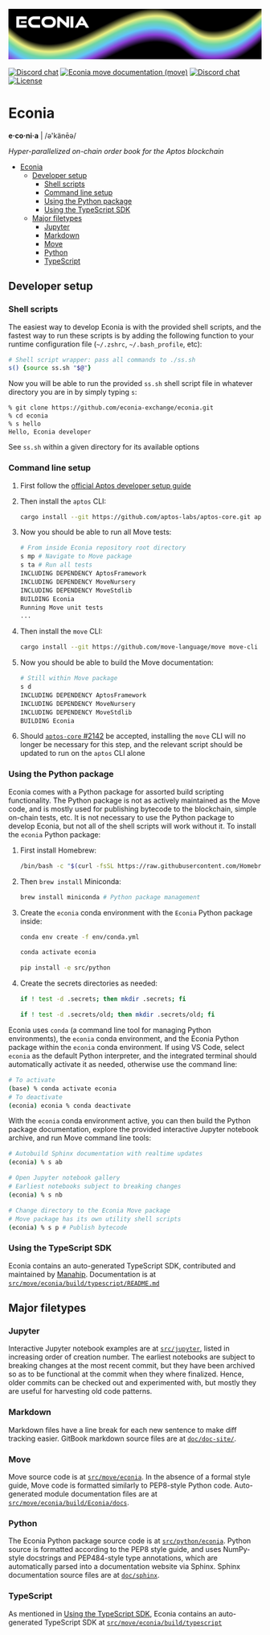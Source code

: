 ![](.assets/cover-banner.png)

[![Discord chat](https://img.shields.io/badge/docs-Econia-59f)](https://www.econia.dev)
[![Econia move documentation (move)](https://img.shields.io/badge/docs-Move-59f)](src/move/econia/build/Econia/docs)
[![Discord chat](https://img.shields.io/discord/988942344776736830?style=flat)](https://discord.gg/Z7gXcMgX8A)
[![License](https://img.shields.io/badge/license-Apache_2.0-white.svg)](LICENSE.md)


# Econia

**e·co·ni·a** | /ə'känēə/

*Hyper-parallelized on-chain order book for the Aptos blockchain*

- [Econia](#econia)
  - [Developer setup](#developer-setup)
    - [Shell scripts](#shell-scripts)
    - [Command line setup](#command-line-setup)
    - [Using the Python package](#using-the-python-package)
    - [Using the TypeScript SDK](#using-the-typescript-sdk)
  - [Major filetypes](#major-filetypes)
    - [Jupyter](#jupyter)
    - [Markdown](#markdown)
    - [Move](#move)
    - [Python](#python)
    - [TypeScript](#typescript)

## Developer setup

### Shell scripts

The easiest way to develop Econia is with the provided shell scripts, and the fastest way to run these scripts is by adding the following function to your runtime configuration file (`~/.zshrc`, `~/.bash_profile`, etc):

```zsh
# Shell script wrapper: pass all commands to ./ss.sh
s() {source ss.sh "$@"}
```

Now you will be able to run the provided `ss.sh` shell script file in whatever directory you are in by simply typing `s`:

```
% git clone https://github.com/econia-exchange/econia.git
% cd econia
% s hello
Hello, Econia developer
```

See `ss.sh` within a given directory for its available options

### Command line setup

1. First follow the [official Aptos developer setup guide](https://aptos.dev/guides/getting-started)

1. Then install the `aptos` CLI:

    ```zsh
    cargo install --git https://github.com/aptos-labs/aptos-core.git aptos
    ```

1. Now you should be able to run all Move tests:

    ```zsh
    # From inside Econia repository root directory
    s mp # Navigate to Move package
    s ta # Run all tests
    INCLUDING DEPENDENCY AptosFramework
    INCLUDING DEPENDENCY MoveNursery
    INCLUDING DEPENDENCY MoveStdlib
    BUILDING Econia
    Running Move unit tests
    ...
    ```
1. Then install the `move` CLI:

    ```zsh
    cargo install --git https://github.com/move-language/move move-cli
    ```

1. Now you should be able to build the Move documentation:


    ```zsh
    # Still within Move package
    s d
    INCLUDING DEPENDENCY AptosFramework
    INCLUDING DEPENDENCY MoveNursery
    INCLUDING DEPENDENCY MoveStdlib
    BUILDING Econia
    ```

1. Should [`aptos-core` #2142](https://github.com/aptos-labs/aptos-core/issues/2142) be accepted, installing the `move` CLI will no longer be necessary for this step, and the relevant script should be updated to run on the `aptos` CLI alone

### Using the Python package

Econia comes with a Python package for assorted build scripting functionality.
The Python package is not as actively maintained as the Move code, and is mostly used for publishing bytecode to the blockchain, simple on-chain tests, etc.
It is not necessary to use the Python package to develop Econia, but not all of the shell scripts will work without it.
To install the `econia` Python package:

1. First install Homebrew:

    ```zsh
    /bin/bash -c "$(curl -fsSL https://raw.githubusercontent.com/Homebrew/install/HEAD/install.sh)"
    ```

1. Then `brew install` Miniconda:

    ```zsh
    brew install miniconda # Python package management
    ```

1. Create the `econia` conda environment with the `Econia` Python package inside:

    ```zsh
    conda env create -f env/conda.yml
    ```

    ```zsh
    conda activate econia
    ```

    ```zsh
    pip install -e src/python
    ```

1. Create the secrets directories as needed:

    ```zsh
    if ! test -d .secrets; then mkdir .secrets; fi
    ```

    ```zsh
    if ! test -d .secrets/old; then mkdir .secrets/old; fi
    ```

Econia uses `conda` (a command line tool for managing Python environments), the `econia` conda environment, and the Econia Python package within the `econia` conda environment.
If using VS Code, select `econia` as the default Python interpreter, and the integrated terminal should automatically activate it as needed, otherwise use the command line:

```zsh
# To activate
(base) % conda activate econia
# To deactivate
(econia) econia % conda deactivate
```

With the `econia` conda environment active, you can then build the Python package documentation, explore the provided interactive Jupyter notebook archive, and run Move command line tools:

```zsh
# Autobuild Sphinx documentation with realtime updates
(econia) % s ab
```

```zsh
# Open Jupyter notebook gallery
# Earliest notebooks subject to breaking changes
(econia) % s nb
```

```zsh
# Change directory to the Econia Move package
# Move package has its own utility shell scripts
(econia) % s p # Publish bytecode
```

### Using the TypeScript SDK

Econia contains an auto-generated TypeScript SDK, contributed and maintained by [Manahip](http://github.com/manahip).
Documentation is at [`src/move/econia/build/typescript/README.md`](src/move/econia/build/typescript/README.md)

## Major filetypes

### Jupyter

Interactive Jupyter notebook examples are at [`src/jupyter`](src/jupyter), listed in increasing order of creation number.
The earliest notebooks are subject to breaking changes at the most recent commit, but they have been archived so as to be functional at the commit when they where finalized.
Hence, older commits can be checked out and experimented with, but mostly they are useful for harvesting old code patterns.

### Markdown

Markdown files have a line break for each new sentence to make diff tracking easier.
GitBook markdown source files are at [`doc/doc-site/`](doc/doc-site/).

### Move

Move source code is at [`src/move/econia`](src/move/econia).
In the absence of a formal style guide, Move code is formatted similarly to PEP8-style Python code.
Auto-generated module documentation files are at [`src/move/econia/build/Econia/docs`](src/move/econia/build/Econia/docs).

### Python

The Econia Python package source code is at [`src/python/econia`](src/python/econia).
Python source is formatted according to the PEP8 style guide, and uses NumPy-style docstrings and PEP484-style type annotations, which are automatically parsed into a documentation website via Sphinx.
Sphinx documentation source files are at [`doc/sphinx`](doc/sphinx).

### TypeScript

As mentioned in [Using the TypeScript SDK](#using-the-typescript-sdk), Econia contains an auto-generated TypeScript SDK at [`src/move/econia/build/typescript`](src/move/econia/build/typescript)